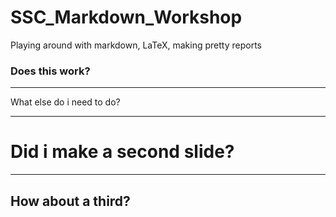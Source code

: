 # SSC_Markdown_Workshop
Playing around with markdown, LaTeX, making pretty reports

### Does this work?

***

What else do i need to do?

---

# Did i make a second slide?

---

## How about a third?

